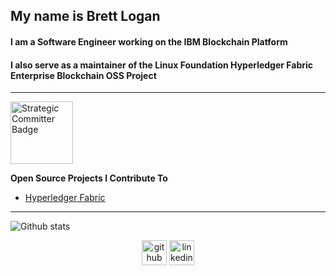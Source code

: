 ## My name is Brett Logan
#### I am a Software Engineer working on the IBM Blockchain Platform
#### I also serve as a maintainer of the Linux Foundation Hyperledger Fabric Enterprise Blockchain OSS Project

---

<img src='https://github.com/lindluni/lindluni/blob/main/IBMOSSBadge.png?raw=true' alt='Strategic Committer Badge' height='100' >

**Open Source Projects I Contribute To**

- [Hyperledger Fabric](https://github.com/hyperledger/fabric)  

---

![Github stats](https://github-readme-stats.vercel.app/api?username=lindluni&show_icons=true)

<div align="center">
  <a href="https://github.com/lindluni"> <img src='https://cdn.jsdelivr.net/npm/simple-icons@3.0.1/icons/github.svg' alt='github' height='40' ></a>  
  <a href="https://www.linkedin.com/in/btl5037/"><img src='https://cdn.jsdelivr.net/npm/simple-icons@3.0.1/icons/linkedin.svg' alt='linkedin' height='40'> </a>
</div>
